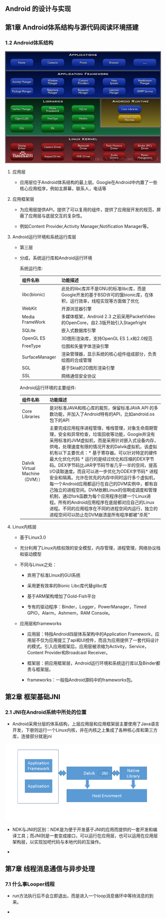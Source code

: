 ## Android 的设计与实现

## 第1章 Android体系结构与源代码阅读环境搭建

### 1.2 Android体系结构

![Android分层体系](android-kernel.jpeg)

1. 应用层

	* 应用层位于Android体系结构的最上层。Google在Android中内置了一些核心应用程序，例如主屏幕，联系人，电话等

2. 应用框架层

	* 为应用层提供API，提供了可以复用的组件，提供了应用层开发的规范，屏蔽了应用层与底层交互的复杂性。

	* 例如Content Provider,Activity Manager,Notification Manager等。

3. Android运行环境和系统运行库层

	* 第三层

	* 分成，系统运行库和Android运行环境

		系统运行库:

		|组件名称|功能描述|
		|---|---|
		|libc(bionic) |此处的libc库并不是GNU的标准libc库，而是Google开发的基于BSD许可的饿bionic库，在体积，运行效率，线程实现等方面做了优化 | 
		|WebKit|开源浏览器引擎 | 
		|Media FrameWork |多媒体框架，Android 2.3 之前采用PacketVideo 的OpenCore，自2.3版开始引入Stagefright | 
		|SQLite |嵌入式数据库引擎 | 
		|OpenGL ES |3D图形渲染库，支持OpenGL ES 1.x和2.0规范 | 
		|FreeType |位图和矢量字体渲染引擎 | 
		|SurfaceManager |渲染管理器，显示系统的核心组件组成部分，负责绘图的合成管理 | 
		|SGL |基于Skia的2D图形渲染引擎 | 
		|SSL |网络通信安全协议 | 


		Android运行环境的主要组件:

		|组件名称|功能描述| 
		|---|---|
		|Core Libraries |是对标准JAVA和核心库的裁剪，保留标准JAVA API 的多数功能，并加入了Android特有的API，比如android.os包下的API | 
		|Dalvik Virtual Machine（DVM）） |主要完成应用程序进程管理，堆栈管理，对象生命周期管理，安全和异常检查，垃圾回收等功能，Google并没有采用标准的JVM虚拟机，而是采用针对嵌入式设备内存，供电，处理速度有限的情况开发的Dalvik虚拟机，该虚拟机有以下主要优点：* 基于寄存器。可以针对特定的硬件最大化优化代码 * 运行的是经过优化和压缩的DEX字节码。DEX字节码比JAR字节码节省几乎一半的空间，提高I/O读取速度。而且可以进一步优化为ODEX字节码* 进程安全和隔离。允许在优先的内存中同时运行多个虚拟机，每一个Android应用都运行在自己的DVM实例中，都有自己独立的进程空间。DVM依赖Linux的信啊成调度和管理机制，通过fork函数为每个应用程序创建一个Linux进程。所有的Android应用程序在底层都对应自己的Linux进程。不同的应用程序在不同的进程空间内运行，独立的进程空间可以防止在DVM崩溃是所有程序都被"杀死" |

4. Linux内核层

	* 基于Linux3.0

	* 充分利用了Linux内核权限的安全模型，内存管理，进程管理，网络协议栈和驱动模型

	* 不同与Linux之处：

		* 弃用了标准Linux的GUI系统

		* 采用更有效率的Bionic Libc库代替glibc库

		* 基于ARM架构增加了Gold-Fish平台

		* 专有的驱动程序：Binder，Logger，PowerManager，Timed GPIO，Alarm，Ashmem，RAM Console。

	* 应用层和frameworks

		* 应用层：特指Android四层体系架构中的Application Framework，应用层不仅为应用提工了api和UI控件，而且为应用提供了一套代码设计的模式。引入应用框架后，应用层被浓缩为Activity，Service，Content Provider和Broadcast Receiver。

		* 框架层：把应用框架层，Android运行环境和系统运行库以及Binder都贵与框架层。

		* frameworks：一般指Android源码中的frameworks包。

## 第2章 框架基础JNI

### 2.1 JNI在Android系统中所处的位置

* Android采用分层的体系结构，上层应用层和应用框架层主要使用了Java语言开发，下册则运行一个Linux内核，并在内核之上集成了各种核心库和第三方库，连接部分就是jni

![JNI在Android系统中所处的位置](Android-system-jni.png)

* NDK与JNI的区别：NDK是为便于开发基于JNI的应用而提供的一套开发和编译工具；而JNI则是一套变成接口，可以运行在应用层，也可以运用在应用层架构层，以实现加吧代码与本地代码的互操作。

* 


## 第7章 线程消息通信与异步处理

### 7.1 什么事Looper线程

* run方法执行后不会立即退出，而是进入一个loop消息循环中等待消息的到来。

* 


